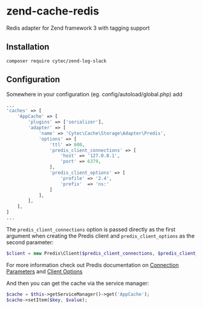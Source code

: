 # zend-cache-redis
Redis adapter for Zend framework 3 with tagging support

Installation
---
```
composer require cytec/zend-log-slack
```

Configuration
---

Somewhere in your configuration (eg. config/autoload/global.php) add

```php
...
'caches' => [
    'AppCache' => [
        'plugins' => ['serializer'],
        'adapter' => [
            'name' => 'Cytec\Cache\Storage\Adapter\Predis',
            'options' => [
                'ttl' => 600,
                'predis_client_connections' => [
                    'host' => '127.0.0.1',
                    'port' => 6379,
                ],
                'predis_client_options' => [
                    'profile' => '2.4',
                    'prefix'  => 'ns:'
                ]
            ],
        ],
    ],
]
...
```

The `predis_client_connections` option is passed directly as the first argument when creating the Predis client and
`predis_client_options` as the second parameter:

```php
$client = new Predis\Client($predis_client_connections, $predis_client_options);
```

For more information check out Predis documentation on [Connection Parameters](https://github.com/nrk/predis/wiki/Connection-Parameters) and [Client Options](https://github.com/nrk/predis/wiki/Client-Options)

And then you can get the cache via the service manager:

```php
$cache = $this->getServiceManager()->get('AppCache');
$cache->setItem($key, $value);
```
